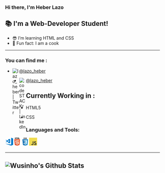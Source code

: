 ### Hi there, I'm Heber Lazo

## &#128218; I'm a Web-Developer Student!

- &#128526; I’m learning HTML and CSS
- &#127828; Fun fact: I am a cook

---

### You can find me :

- [@lazo_heber](https://www.linkedin.com/in/heber-lazo-benza-523266133/) [<img align="left" alt="lazo_heber | Twitter" width="22px" src="https://cdn.jsdelivr.net/npm/simple-icons@v3/icons/twitter.svg" />][twitter]

- [@lazo_heber](https://twitter.com/lazo_heber) [<img align="left" alt="codeSTACKr | LinkedIn" width="22px" src="https://cdn.jsdelivr.net/npm/simple-icons@v3/icons/linkedin.svg" />][linkedin]

## Currently Working in :

- HTML5

- CSS

### Languages and Tools:

<img align="left" alt="Visual Studio Code" width="26px" src="https://raw.githubusercontent.com/github/explore/80688e429a7d4ef2fca1e82350fe8e3517d3494d/topics/visual-studio-code/visual-studio-code.png" />

<img align="left" alt="HTML5" width="26px" src="https://raw.githubusercontent.com/github/explore/80688e429a7d4ef2fca1e82350fe8e3517d3494d/topics/html/html.png" />

<img align="left" alt="CSS3" width="26px" src="https://raw.githubusercontent.com/github/explore/80688e429a7d4ef2fca1e82350fe8e3517d3494d/topics/css/css.png" />

<img align="left" alt="JavaScript" width="26px" src="https://raw.githubusercontent.com/github/explore/80688e429a7d4ef2fca1e82350fe8e3517d3494d/topics/javascript/javascript.png" />

<br />
<br />

---

## <img align="left" alt="Wusinho's Github Stats" src="https://github-readme-stats.vercel.app/api?username=Wusinho&show_icons=true&hide_border=true" >

[twitter]: https://twitter.com/lazo_heber
[youtube]: https://youtube.com/codeSTACKr
[instagram]: https://www.linkedin.com/in/heber-lazo-benza-523266133/
[linkedin]: www.linkedin.com/in/heber-lazo
